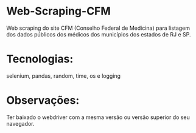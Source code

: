 # Web-Scraping-CFM
Web scraping do site CFM (Conselho Federal de Medicina) para listagem dos dados públicos dos médicos dos municípios dos estados de RJ e SP.

# Tecnologias:
selenium, pandas, random, time, os e logging

# Observações:
Ter baixado o webdriver com a mesma versão ou versão superior do seu navegador.
